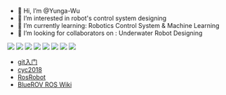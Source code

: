 - 👋 Hi, I’m @Yunga-Wu
- 👀 I’m interested in robot's control system designing
- 🌱 I’m currently learning: Robotics Control System & Machine Learning
- 💞️ I’m looking for collaborators on : Underwater Robot Designing

![](https://img.shields.io/badge/-STM32-yellow)
![](https://img.shields.io/badge/-VS%20Code-blue)
![](https://img.shields.io/badge/-C%2B%2B-red)
![](https://img.shields.io/badge/-Python-blue)
![](https://img.shields.io/badge/-Linux-brightgreen)
![](https://img.shields.io/badge/-ROS-yellowgreen)
![](https://img.shields.io/badge/-Matlab-orange)
![](https://img.shields.io/badge/-Pytorch-green)


- [git入门](https://backlog.com/git-tutorial/cn/)
- [cyc2018](http://www.cyc2018.xyz/)
- [RosRobot](http://huanyu-robot.uicp.hk/)
- [BlueROV ROS Wiki](http://wiki.ros.org/Robots/BlueROV)



<!---
Yunga-Wu/Yunga-Wu is a ✨ special ✨ repository because its `README.md` (this file) appears on your GitHub profile.
You can click the Preview link to take a look at your changes.
--->
